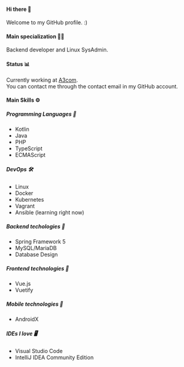 #### Hi there 👋
Welcome to my GitHub profile. :)
#### Main specialization 🧑‍💻
Backend developer and Linux SysAdmin.
#### Status 📊
Currently working at [A3com](https://a3com.es).  
You can contact me through the contact email in my GitHub account.
#### Main Skills ⚙️
##### Programming Languages 🔧
- Kotlin
- Java
- PHP
- TypeScript
- ECMAScript
##### DevOps 🛠️
- Linux
- Docker
- Kubernetes
- Vagrant
- Ansible (learning right now)
##### Backend techologies 🔨
- Spring Framework 5
- MySQL/MariaDB
- Database Design

##### Frontend technologies 🎨
- Vue.js
- Vuetify
##### Mobile technologies 📱
- AndroidX
##### IDEs I love 🖥️
- Visual Studio Code
- IntelliJ IDEA Community Edition
